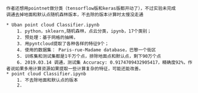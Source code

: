 	作者还想用pointnet做分类（tensorflow版和keras版都开动了），不过实验未完成
	调通去掉地面和默认点随机森林版本，不去除的版本计算时太慢没走通

	* Uban point cloud Classifier.ipynb
		1. python，sklearn,随机森林，点云分类，ipynb，17个类别； 
		2. 预处理：基于网格的抽稀，
		3. 用pyntcloud提取了各种各样的特征9个； 
		4. 使用的数据集： Paris-rue-Madame database，巴黎一个街区
		5. 训练集和测试集都是1千万个点，排除地面点和默认点，剩下90万个点
		6. 2019.03.14 调通，测试集 Accuracy: 0.9174709432905417，精确度92%，作者说如果多用计算资源如果提取一些计算复杂的特征，可能还能改善。
	* point cloud Classifier.ipynb
		1. 不去除地面和默认点的版本
		2. 